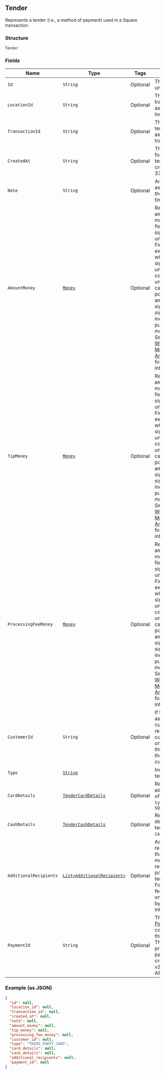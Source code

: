 ## Tender

Represents a tender (i.e., a method of payment) used in a Square transaction.

### Structure

`Tender`

### Fields

| Name | Type | Tags | Description |
|  --- | --- | --- | --- |
| `Id` | `String` | Optional | The tender's unique ID. |
| `LocationId` | `String` | Optional | The ID of the transaction's associated location. |
| `TransactionId` | `String` | Optional | The ID of the tender's associated transaction. |
| `CreatedAt` | `String` | Optional | The timestamp for when the tender was created, in RFC 3339 format. |
| `Note` | `String` | Optional | An optional note associated with the tender at the time of payment. |
| `AmountMoney` | [`Money`](/doc/models/money.md) | Optional | Represents an amount of money. `Money` fields can be signed or unsigned.<br>Fields that do not explicitly define whether they are signed or unsigned are<br>considered unsigned and can only hold positive amounts. For signed fields, the<br>sign of the value indicates the purpose of the money transfer. See<br>[Working with Monetary Amounts](https://developer.squareup.com/docs/build-basics/working-with-monetary-amounts)<br>for more information. |
| `TipMoney` | [`Money`](/doc/models/money.md) | Optional | Represents an amount of money. `Money` fields can be signed or unsigned.<br>Fields that do not explicitly define whether they are signed or unsigned are<br>considered unsigned and can only hold positive amounts. For signed fields, the<br>sign of the value indicates the purpose of the money transfer. See<br>[Working with Monetary Amounts](https://developer.squareup.com/docs/build-basics/working-with-monetary-amounts)<br>for more information. |
| `ProcessingFeeMoney` | [`Money`](/doc/models/money.md) | Optional | Represents an amount of money. `Money` fields can be signed or unsigned.<br>Fields that do not explicitly define whether they are signed or unsigned are<br>considered unsigned and can only hold positive amounts. For signed fields, the<br>sign of the value indicates the purpose of the money transfer. See<br>[Working with Monetary Amounts](https://developer.squareup.com/docs/build-basics/working-with-monetary-amounts)<br>for more information. |
| `CustomerId` | `String` | Optional | If the tender is associated with a customer or represents a customer's card on file,<br>this is the ID of the associated customer. |
| `Type` | [`String`](/doc/models/tender-type.md) |  | Indicates a tender's type. |
| `CardDetails` | [`TenderCardDetails`](/doc/models/tender-card-details.md) | Optional | Represents additional details of a tender with `type` `CARD` or `SQUARE_GIFT_CARD` |
| `CashDetails` | [`TenderCashDetails`](/doc/models/tender-cash-details.md) | Optional | Represents the details of a tender with `type` `CASH`. |
| `AdditionalRecipients` | [`List<AdditionalRecipient>`](/doc/models/additional-recipient.md) | Optional | Additional recipients (other than the merchant) receiving a portion of this tender.<br>For example, fees assessed on the purchase by a third party integration. |
| `PaymentId` | `String` | Optional | The ID of the [Payment](#type-payment) that corresponds to this tender.<br>This value is only present for payments created with the v2 Payments API. |

### Example (as JSON)

```json
{
  "id": null,
  "location_id": null,
  "transaction_id": null,
  "created_at": null,
  "note": null,
  "amount_money": null,
  "tip_money": null,
  "processing_fee_money": null,
  "customer_id": null,
  "type": "THIRD_PARTY_CARD",
  "card_details": null,
  "cash_details": null,
  "additional_recipients": null,
  "payment_id": null
}
```


